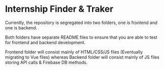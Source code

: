 # Internship Finder & Traker

Currently, the repository is segregated into two folders, one is frontend and one is backend. 

Both folders have separate README files to ensure that you are able to test for frontend and backend development. 

Frontend folder will consist mainly of HTML/CSS/JS files (Eventually migrating to Vue files) whereas Backend folder will consist mainly of JS files storing API calls & Firebase DB methods. 

